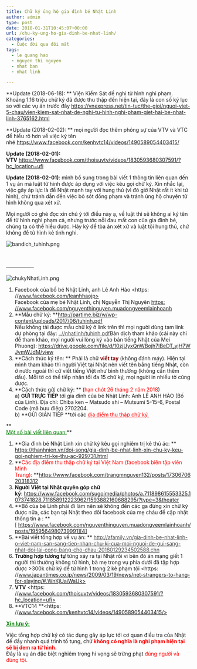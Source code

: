 ```yaml
---
title: Chữ ký ủng hộ gia đình bé Nhật Linh
author: admin
type: post
date: 2018-01-31T10:45:07+00:00
url: /chu-ky-ung-ho-gia-dinh-be-nhat-linh/
categories:
  - Cuộc đời qua đôi mắt
tags:
  - le quang hao
  - nguyen thi nguyen
  - nhat ban
  - nhat linh

---
```

**Update (2018-06-18): ** Viện Kiểm Sát đề nghị tử hình nghi phạm. Khoảng 1.16 triệu chữ ký đã được thu thập đến hiện tại, đây là con số kỷ lục so với các vụ án trước đây <https://vnexpress.net/tin-tuc/the-gioi/nguoi-viet-5-chau/vien-kiem-sat-nhat-de-nghi-tu-hinh-nghi-pham-giet-hai-be-nhat-linh-3765162.html>

**Update (2018-02-02): ** mọi người đọc thêm phóng sự của VTV và VTC để hiểu rõ hơn về việc ký tên nhé https://www.facebook.com/kenhvtc14/videos/1490589054403415/

**Update (2018-02-01): VTV** <https://www.facebook.com/thoisuvtv/videos/1830593680307591/?hc_location=ufi>

**Update (2018-02-01)**: mình bổ sung trong bài viết 1 thông tin liên quan đến 1 vụ án mà luật tử hình được áp dụng với việc kêu gọi chữ ký. Xin nhắc lại, việc gây áp lực là để Nhật mạnh tay với hung thủ (vì đó giờ Nhật rất ít khi tử hình), chứ tránh dẫn đến việc bỏ sót đồng phạm và tránh ủng hộ chuyện tử hình không qua xét xử.

Mọi người có ghé đọc xin chú ý tới điều này ạ, về luật thì sẽ không ai ký tên để tử hình nghi phạm cả, nhưng trước nỗi đau mất con của gia đình bé, chúng ta có thể hiểu được. Hãy ký để tòa án xét xử và luật tội hung thủ, chứ không để tử hình kẻ tình nghi.


![bandich_tuhinh.png](/wp-content/uploads/2018/01/bandich_tuhinh.png)


&nbsp;

&#8212;&#8212;&#8212;&#8212;&#8212;-


![chukyNhatLinh.png](/wp-content/uploads/2018/01/chukyNhatLinh.png)


  1. Facebook của bố bé Nhật Linh, anh Lê Anh Hào <https: //www.facebook.com/leanhhaojp>  
    Facebook của mẹ bé Nhật Linh, chị Nguyễn Thị Nguyên [https: //www.facebook.com/nguyenthinguyen.muadongveemlainhoanh  
][3] 
  2. **Mẫu chữ ký: **<http://partime.biz/w/wp-content/uploads/2017/06/tuhinh.pdf>  
    Nếu không tải được mẫu chữ ký ở link trên thì mọi người dùng tạm link dự phòng tại đây: <a style="font-weight: 300;" href="..//nhatlinh/tuhinh.pdf">..//nhatlinh/tuhinh.pdf</a>Bản dịch tham khảo (cái này chỉ để tham khảo, mọi người vui lòng ký vào bản tiếng Nhật của Mei Phuong): <https://drive.google.com/file/d/10zjUyxQnWBojh7IBeDT_yjH7WJvmWJdM/view>
  3. **Cách thức ký tên: ** Phải là chữ <span style="color: #800000;"><strong>viết tay</strong> </span>(không đánh máy). Hiện tại mình tham khảo thì người Việt tại Nhật nên viết tên bằng tiếng Nhật, còn ở nước ngoài thì cứ viết tiếng Việt như bình thường (không cần thêm dấu). Mỗi tờ có thể tiếp nhận tối đa 15 chữ ký, mọi người in nhiều tờ cũng được.
  4. **Cách thức gửi chữ ký: ** (<span style="color: #ff0000;">hạn chót 26 tháng 2 năm 2018</span>)  
    a) **GỬI TRỰC TIẾP** tới gia đình của bé Nhật Linh: Anh LÊ ANH HÀO (Bố của Linh). Địa chỉ: Chiba ken &#8211; Matsudo shi &#8211; Mutsumi 5-15-6, Postal Code (mã bưu điện) 2702204.  
    b) **GỬI GIÁN TIẾP **tới các <span style="color: #ff0000;"><a style="color: #ff0000;" href="https://www.facebook.com/trangmnguyen132/posts/1730670620318312">địa điểm thu thập chữ ký </a></span>

**  
<span style="text-decoration: underline;"><span style="color: #008000; text-decoration: underline;">Một số bài viết liên quan:</span></span>**

  1. **Gia đình bé Nhật Linh xin chữ ký kêu gọi nghiêm trị kẻ thủ ác: ** <https://thanhnien.vn/doi-song/gia-dinh-be-nhat-linh-xin-chu-ky-keu-goi-nghiem-tri-ke-thu-ac-929731.html>
  2. **<span style="color: #ff0000;">Các địa điểm thu thập chữ ký tại Việt Nam (facebook biên tập viên Minh Trang):</span> **<https://www.facebook.com/trangmnguyen132/posts/1730670620318312>
  3. **Người Việt tại Nhật quyên góp chữ ký**: <https://www.facebook.com/sugoimedia/photos/a.711898615553325.1073741828.711858912223962/1593882160688295/?type=3&theater>
  4. **Bố của bé Linh phải đi làm nên sẽ không đến các ga đứng xin chữ ký được nữa, các bạn tại Nhật theo dõi facebook của mẹ cháu để cập nhật thông tin ạ : **[ https://www.facebook.com/nguyenthinguyen.muadongveemlainhoanh/posts/1959564980739991][4]
  5. **Bài viết tổng hợp về vụ án: **<span style="font-weight: 300;"> </span>[<span style="font-weight: 300;">http://afamily.vn/gia-dinh-be-nhat-linh-o-viet-nam-san-sang-tiep-nhan-chu-ki-cua-moi-nguoi-de-gui-sang-nhat-doi-lai-cong-bang-cho-chau-20180129234502588.chn</span>][5]
  6. **Trường hợp tương tự** từng xảy ra tại Nhật rồi vì bên đó án mạng giết 1 người thì thường không tử hình, bà mẹ trong vụ phía dưới đã tập hợp được >300k chữ ký để tử hình 1 trong 2 kẻ phạm tội <https: //www.japantimes.co.jp/news/2009/03/19/news/net-strangers-to-hang-for-slaying/#.WnKjUaiWaUk>
  7. **VTV** <https: //www.facebook.com/thoisuvtv/videos/1830593680307591/?hc_location=ufi>
  8. **VTC14 **<https: //www.facebook.com/kenhvtc14/videos/1490589054403415/>

<span style="color: #008000;"><strong><span style="text-decoration: underline;">Xin lưu ý:</span> </strong></span>

Việc tổng hợp chữ ký có tác dụng gây áp lực tới cơ quan điều tra của Nhật để đẩy nhanh quá trình tố tụng, chứ<span style="color: #ff0000;"><strong> không có nghĩa là nghi phạm hiện tại sẽ bị đem ra tử hình.</strong></span>  
Đây là vụ án đặc biệt nghiêm trọng hi vọng sẽ trừng phạt <span style="color: #ff0000;">đúng người và đúng tội.</span>

 [1]: ../wp-content/uploads/2018/01/bandich_tuhinh.png
 [2]: ../wp-content/uploads/2018/01/chukyNhatLinh.png
 [3]: https://www.facebook.com/nguyenthinguyen.muadongveemlainhoanh
 [4]: https://www.facebook.com/nguyenthinguyen.muadongveemlainhoanh/posts/1959564980739991
 [5]: http://afamily.vn/gia-dinh-be-nhat-linh-o-viet-nam-san-sang-tiep-nhan-chu-ki-cua-moi-nguoi-de-gui-sang-nhat-doi-lai-cong-bang-cho-chau-20180129234502588.chn
